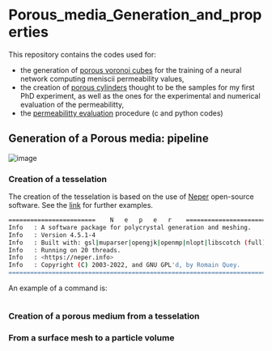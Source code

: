 # Porous_media_Generation_and_properties

This repository contains the codes used for:

- the generation of [porous voronoi cubes](./Cube/reamde.md) for the training of a neural network computing meniscii permeability values, 
- the creation of [porous cylinders](./Cylinder/reamde.md) thought to be the samples for my first PhD experiment, as well as the ones for the experimental and numerical evaluation of the permeabilitty,
- the [permeabilitty evaluation](./Permeabilitty_Evaluation/reamde.md) procedure (c and python codes)

## Generation of a Porous media: pipeline

![image](https://github.com/Th0masLavigne/Porous_media_Generation_and_properties/blob/main/Pipeline.png)

### Creation of a tesselation

The creation of the tesselation is based on the use of [Neper](https://neper.info/) open-source software. See the [link](https://neper.info/) for further examples. 

```bash
========================    N   e   p   e   r    =======================
Info   : A software package for polycrystal generation and meshing.
Info   : Version 4.5.1-4
Info   : Built with: gsl|muparser|opengjk|openmp|nlopt|libscotch (full)
Info   : Running on 20 threads.
Info   : <https://neper.info>
Info   : Copyright (C) 2003-2022, and GNU GPL'd, by Romain Quey.
========================================================================
```

An example of a command is:

```bash

```


### Creation of a porous medium from a tesselation



### From a surface mesh to a particle volume